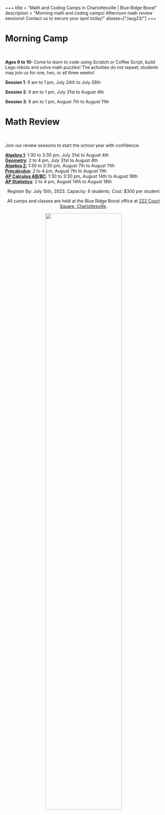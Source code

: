 +++
title = "Math and Coding Camps in Charlottesville | Blue Ridge Boost"
description = "Morning math and coding camps! Afternoon math review sessions! Contact us to secure your spot today!"
aliases=["/aug23/"]
+++
 

<div class="container">

<div class="row">

<p></p>


<div class="row">
<div class="col-sm-6" align="left">
<h1>Morning Camp</h1><br>

**Ages 6 to 10:** Come to learn to code using Scratch or Coffee Script, build Lego robots and solve math puzzles! The activities do not repeat; students may join us for one, two, or all three weeks!

**Session 1**: 9 am to 1 pm, July 24th to July 28th 

**Session 2**: 9 am to 1 pm, July 31st to August 4th 

**Session 3**: 9 am to 1 pm, August 7th to August 11th 

</div>


<div class="col-sm-6" align="left">
<h1>Math Review</h1><br>

Join our review sessions to start the school year with confidence. 

<a href="/tutor/math/algebra1"><b>Algebra 1</b></a>: 1:30 to 3:30 pm, July 31st to August 4th <br>
<a href="/tutor/math/geometry"><b>Geometry</b></a>: 2 to 4 pm, July 31st to August 4th <br>
<a href="/tutor/math/algebra2"><b>Algebra 2</b>:</a> 1:30 to 3:30 pm, August 7th to August 11th <br>
<a href="/tutor/math/precalculus"><b>Precalculus</b></a>: 2 to 4 pm, August 7th to August 11th <br> 
<a href="/tutor/math/ap-calculus"><b>AP Calculus AB/BC</b></a>: 1:30 to 3:30 pm, August 14th to August 18th <br>
<a href="/tutor/math/ap-statistics"><b>AP Statistics</b></a>: 2 to 4 pm, August 14th to August 18th
<p>

</p>

</div>

<p></p>



<div class="row">
<div class="col-md-9" align="center">

<p></p>
<div class="lightnote">
Register By: July 15th, 2023. Capacity: 6 students. Cost: $300 per student <br>
</div>

<p>

</p></p>

<div class="hanging">All camps and classes are held at the Blue Ridge Boost office at <a href="https://www.google.com/maps/place/222+Court+Square,+Charlottesville,+VA+22902/@38.0310664,-78.4791609,17z/data=!3m1!4b1!4m5!3m4!1s0x89b38627a3559ba7:0x8f9b07d311b4dd9b!8m2!3d38.0310622!4d-78.4769669">222 Court Square, Charlottesville</a>. </div>

<p></p>
<p>
<img src="/images/coding.png" width=70%">
</div>
</div>

</div>
<p>
</p>



